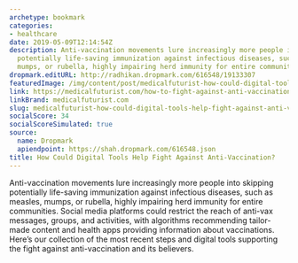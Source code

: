 ```yaml
---
archetype: bookmark
categories:
- healthcare
date: 2019-05-09T12:14:54Z
description: Anti-vaccination movements lure increasingly more people into skipping
  potentially life-saving immunization against infectious diseases, such as measles,
  mumps, or rubella, highly impairing herd immunity for entire communities.
dropmark.editURL: http://radhikan.dropmark.com/616548/19133307
featuredImage: /img/content/post/medicalfuturist-how-could-digital-tools-help-fight-against-anti-vaccination.jpg
link: https://medicalfuturist.com/how-to-fight-against-anti-vaccination
linkBrand: medicalfuturist.com
slug: medicalfuturist-how-could-digital-tools-help-fight-against-anti-vaccination
socialScore: 34
socialScoreSimulated: true
source:
  name: Dropmark
  apiendpoint: https://shah.dropmark.com/616548.json
title: How Could Digital Tools Help Fight Against Anti-Vaccination?
---
```

Anti-vaccination movements lure increasingly more people into skipping potentially life-saving immunization against infectious diseases, such as measles, mumps, or rubella, highly impairing herd immunity for entire communities. Social media platforms could restrict the reach of anti-vax messages, groups, and activities, with algorithms recommending tailor-made content and health apps providing information about vaccinations. Here’s our collection of the most recent steps and digital tools supporting the fight against anti-vaccination and its believers.

